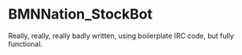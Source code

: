 BMNNation_StockBot
==================

Really, really, really badly written, using boilerplate IRC code, but fully functional.
